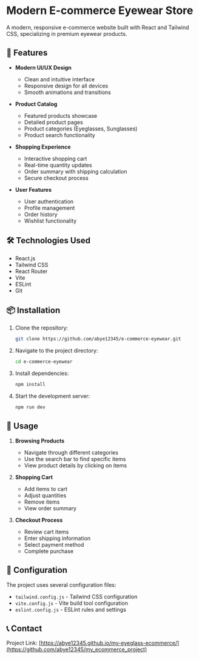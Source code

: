 # Modern E-commerce Eyewear Store

A modern, responsive e-commerce website built with React and Tailwind CSS, specializing in premium eyewear products.

## 🚀 Features

- **Modern UI/UX Design**

  - Clean and intuitive interface
  - Responsive design for all devices
  - Smooth animations and transitions

- **Product Catalog**

  - Featured products showcase
  - Detailed product pages
  - Product categories (Eyeglasses, Sunglasses)
  - Product search functionality

- **Shopping Experience**

  - Interactive shopping cart
  - Real-time quantity updates
  - Order summary with shipping calculation
  - Secure checkout process

- **User Features**
  - User authentication
  - Profile management
  - Order history
  - Wishlist functionality

## 🛠️ Technologies Used

- React.js
- Tailwind CSS
- React Router
- Vite
- ESLint
- Git

## 📦 Installation

1. Clone the repository:

   ```bash
   git clone https://github.com/abye12345/e-commerce-eyewear.git
   ```

2. Navigate to the project directory:

   ```bash
   cd e-commerce-eyewear
   ```

3. Install dependencies:

   ```bash
   npm install
   ```

4. Start the development server:
   ```bash
   npm run dev
   ```

## 🎯 Usage

1. **Browsing Products**

   - Navigate through different categories
   - Use the search bar to find specific items
   - View product details by clicking on items

2. **Shopping Cart**

   - Add items to cart
   - Adjust quantities
   - Remove items
   - View order summary

3. **Checkout Process**
   - Review cart items
   - Enter shipping information
   - Select payment method
   - Complete purchase

## 🔧 Configuration

The project uses several configuration files:

- `tailwind.config.js` - Tailwind CSS configuration
- `vite.config.js` - Vite build tool configuration
- `eslint.config.js` - ESLint rules and settings

## 📞 Contact

Project Link: [https://abye12345.github.io/my-eyeglass-ecommerce/](https://github.com/abye12345/my_ecommerce_project)
